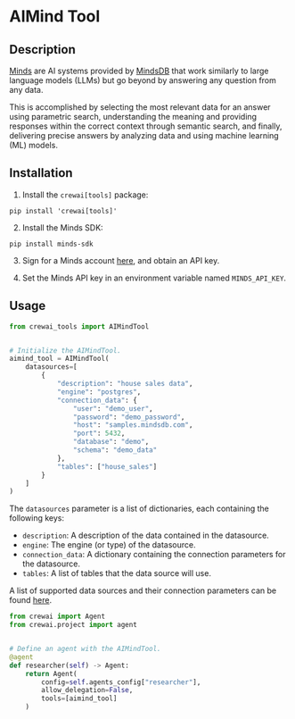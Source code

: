 # AIMind Tool

## Description

[Minds](https://mindsdb.com/minds) are AI systems provided by [MindsDB](https://mindsdb.com/) that work similarly to large language models (LLMs) but go beyond by answering any question from any data.

This is accomplished by selecting the most relevant data for an answer using parametric search, understanding the meaning and providing responses within the correct context through semantic search, and finally, delivering precise answers by analyzing data and using machine learning (ML) models.

## Installation

1. Install the `crewai[tools]` package:

```shell
pip install 'crewai[tools]'
```

2. Install the Minds SDK:

```shell
pip install minds-sdk
```

3. Sign for a Minds account [here](https://mdb.ai/register), and obtain an API key.

4. Set the Minds API key in an environment variable named `MINDS_API_KEY`.

## Usage

```python
from crewai_tools import AIMindTool


# Initialize the AIMindTool.
aimind_tool = AIMindTool(
    datasources=[
        {
            "description": "house sales data",
            "engine": "postgres",
            "connection_data": {
                "user": "demo_user",
                "password": "demo_password",
                "host": "samples.mindsdb.com",
                "port": 5432,
                "database": "demo",
                "schema": "demo_data"
            },
            "tables": ["house_sales"]
        }
    ]
)
```

The `datasources` parameter is a list of dictionaries, each containing the following keys:

- `description`: A description of the data contained in the datasource.
- `engine`: The engine (or type) of the datasource.
- `connection_data`: A dictionary containing the connection parameters for the datasource.
- `tables`: A list of tables that the data source will use.

A list of supported data sources and their connection parameters can be found [here](https://docs.mdb.ai/docs/data_sources).

```python
from crewai import Agent
from crewai.project import agent


# Define an agent with the AIMindTool.
@agent
def researcher(self) -> Agent:
    return Agent(
        config=self.agents_config["researcher"],
        allow_delegation=False,
        tools=[aimind_tool]
    )
```
